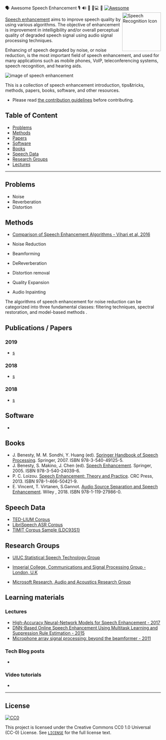🗣️  Awesome Speech Enhancement 🎙 🔊 🎤 📱💻   💬      	 [![Awesome](https://awesome.re/badge.svg)](https://awesome.re)  <img src="https://i.imgur.com/AH4MxeB.png" width="125" align="right" alt="Speech Recognition Icon">

[Speech enhancement](https://en.wikipedia.org/wiki/Speech_enhancement) aims to improve speech quality by using various algorithms. The objective of enhancement is improvement in intelligibility and/or overall perceptual quality of degraded speech signal using audio signal processing techniques.

Enhancing of speech degraded by noise, or noise reduction, is the most important field of speech enhancement, and used for many applications such as mobile phones, VoIP, teleconferencing systems, speech recognition, and hearing aids.

![image of speech enhancement](https://www.microsoft.com/en-us/research/wp-content/uploads/2017/02/IMG_0931.jpg)

This is a collection of speech enhancement introduction, tips&tricks, methods,
papers, books, software, and other resources.

* Please read [the contribution guidelines](contributing.md) before contributing.

## Table of Content

* [Problems](#problems)
* [Methods](#methods)
* [Papers](#papers)
* [Software](#software)
* [Books](#books)
* [Speech Data](#speech-data)
* [Research Groups](#research-groups)
* [Lectures](#lectures)

------------------------------------------------------------------------------

## Problems

 * Noise
 * Reverberation
 * Distortion


## Methods 

 * [Comparison of Speech Enhancement Algorithms - Vihari et al, 2016](https://www.sciencedirect.com/science/article/pii/S1877050916310973)

 * Noise Reduction
 * Beamforming
 * DeReverberation
 * Distortion removal
 * Quality Expansion
 * Audio Inpainting

The algorithms of speech enhancement for noise reduction can be categorized into three fundamental classes: filtering techniques, spectral restoration, and model-based methods .

## Publications / Papers

### 2019
* [s]()

### 2018

* [s]()

### 2018
* [s]()

## Software

* []()

## Books

* J. Benesty, M. M. Sondhi, Y. Huang (ed). [Springer Handbook of Speech Processing](). Springer, 2007. ISBN 978-3-540-49125-5.
* J. Benesty, S. Makino, J. Chen (ed). [Speech Enhancement](). Springer, 2005. ISBN 978-3-540-24039-6.
* P. C. Loizou. [Speech Enhancement: Theory and Practice](). CRC Press, 2013. ISBN 978-1-466-50421-9.
* E. Vincent, T. Virtanen,  S.Gannot. [Audio Source Separation and Speech Enhancement](). Wiley , 2018. ISBN 978-1-119-27986-0.

## Speech Data

* [TED-LIUM Corpus](http://www.openslr.org/7/)
* [LibriSpeech ASR Corpus](http://www.openslr.org/12/)
* [TIMIT Corpus Sample (LDC93S1)](https://www.kaggle.com/nltkdata/timitcorpus)

## Research Groups

* [UIUC Statistical Speech Technology Group](http://www.isle.illinois.edu/sst/)
* [Imperial College, Communications and Signal Processing Group - London, U.K]()

* [Microsoft Research, Audio and Acoustics Research Group](https://www.microsoft.com/en-us/research/group/audio-and-acoustics-research-group/)


## Learning materials
### Lectures

* [High-Accuracy Neural-Network Models for Speech Enhancement - 2017](https://www.microsoft.com/en-us/research/video/high-accuracy-neural-network-models-speech-enhancement/)
* [ DNN-Based Online Speech Enhancement Using Multitask Learning and Suppression Rule Estimation - 2015](https://www.microsoft.com/en-us/research/video/dnn-based-online-speech-enhancement-using-multitask-learning-and-suppression-rule-estimation/)
* [Microphone array signal processing: beyond the beamformer - 2011](https://www.microsoft.com/en-us/research/video/microphone-array-signal-processing-beyond-the-beamformer/)

### Tech Blog posts
- 
### Video tutorials
- 


----
## License

[![CC0](http://mirrors.creativecommons.org/presskit/buttons/88x31/svg/cc-zero.svg)](https://creativecommons.org/publicdomain/zero/1.0/)

This project  is licensed under the Creative Commons CC0 1.0 Universal (CC-0) License. See [`LICENSE`](LICENSE) for the full license text.



